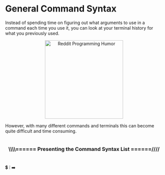 # General Command Syntax

Instead of spending time on figuring out what arguments to use in a command each time you use it, you can look at your terminal history for what you previously used. 

<p align="center"><img alt="Reddit Programming Humor" src="https://i.redd.it/r6dfmrd3rh711.png" width="250" /></p>

However, with many different commands and terminals this can become quite difficult and time consuming. 

<h1></h1>

<h3><p align="center">\\\\====== Presenting the Command Syntax List ======////</p></h3>

<h1></h1>

💲 ❕ ➡️

